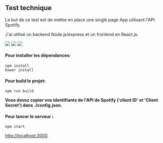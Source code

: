 ## Test technique

Le but de ce test est de mettre en place une single page App utilisant l'API Spotify.

J'ai utilisé un backend Node.js/express et un frontend en React.js.

[![](https://i.imgur.com/lzNlFDtm.png)](https://i.imgur.com/lzNlFDt.png) [![](https://imgur.com/bfd6vr5m.png)](https://imgur.com/bfd6vr5.png) [![](https://imgur.com/hTc1Qd5m.png)](https://imgur.com/hTc1Qd5.png)

#### Pour installer les dépendances:

```
npm install
bower install
```

#### Pour build le projet:

```
npm run build
```

**Vous devez copier vos identifiants de l'API de Spotify ('client ID' et 'Client Secret') dans ./config.json.**

#### Pour lancer le serveur :

```
npm start
```

<http://localhost:3000>
